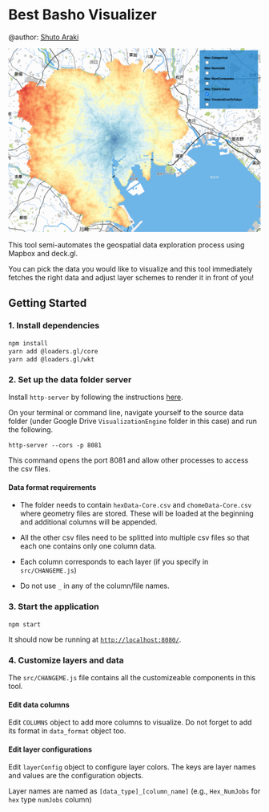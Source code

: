 # Best Basho Visualizer

@author: [Shuto Araki](https://github.com/ShutoAraki)

![](docs/img/timeToTokyoInterpolated.png)

This tool semi-automates the geospatial data exploration process using Mapbox and deck.gl.

You can pick the data you would like to visualize and this tool immediately fetches the right data and adjust layer schemes to render it in front of you!

## Getting Started
### 1. Install dependencies
```
npm install
yarn add @loaders.gl/core
yarn add @loaders.gl/wkt
```

### 2. Set up the data folder server
Install `http-server` by following the instructions [here](https://www.npmjs.com/package/http-server).

On your terminal or command line, navigate yourself to the source data folder (under Google Drive `VisualizationEngine` folder in this case) and run the following.

```
http-server --cors -p 8081
```
This command opens the port 8081 and allow other processes to access the csv files.

#### Data format requirements

- The folder needs to contain `hexData-Core.csv` and `chomeData-Core.csv` where geometry files are stored. These will be loaded at the beginning and additional columns will be appended.

- All the other csv files need to be splitted into multiple csv files so that each one contains only one column data.

- Each column corresponds to each layer (if you specify in `src/CHANGEME.js`)

- Do not use `_` in any of the column/file names.

### 3. Start the application
```
npm start
```
It should now be running at [`http://localhost:8080/`](http://localhost:8080/).

### 4. Customize layers and data
The `src/CHANGEME.js` file contains all the customizeable components in this tool.

#### Edit data columns
Edit `COLUMNS` object to add more columns to visualize. Do not forget to add its format in `data_format` object too.

#### Edit layer configurations
Edit `layerConfig` object to configure layer colors. The keys are layer names and values are the configuration objects.

Layer names are named as `[data_type]_[column_name]` (e.g., `Hex_NumJobs` for `hex` type `numJobs` column)

